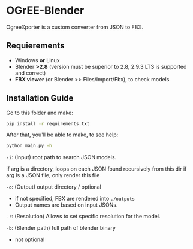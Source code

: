 # OGrEE-Blender

OgreeXporter is a custom converter from JSON to FBX.

## Requierements
+ Windows **or** Linux
+ Blender **>2.8** (version must be superior to 2.8, 2.9.3 LTS is supported and correct)
+ **FBX viewer** (or Blender >> Files/Import/Fbx), to check models

## Installation Guide

Go to this folder and make:

```sh
pip install -r requirements.txt 
```
After that, you'll be able to make, to see help:

```sh
python main.py -h
```

``-i``: (Input) root path to search JSON models.  

if arg is a directory, loops on each JSON found recursively from this dir
if arg is a JSON file, only render this file

``-o``: (Output) output directory / optional 
- if not specified, FBX are rendered into `./outputs`
- Output names are based on input JSONs.

``-r``: (Resolution) Allows to set specific resolution for the model.

``-b``: (Blender path)  full path of blender binary

- not optional

